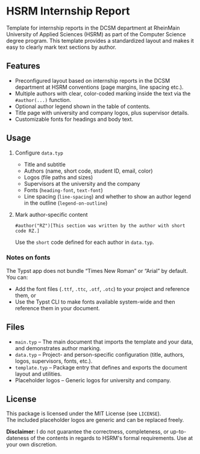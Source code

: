 # HSRM Internship Report

Template for internship reports in the DCSM department at RheinMain University of Applied Sciences (HSRM) as part of the Computer Science degree program.
This template provides a standardized layout and makes it easy to clearly mark text sections by author.

## Features

- Preconfigured layout based on internship reports in the DCSM department at HSRM conventions (page margins, line spacing etc.).
- Multiple authors with clear, color-coded marking inside the text via the `#author(...)` function.
- Optional author legend shown in the table of contents.
- Title page with university and company logos, plus supervisor details.
- Customizable fonts for headings and body text.

## Usage

1. Configure `data.typ`
   - Title and subtitle
   - Authors (name, short code, student ID, email, color)
   - Logos (file paths and sizes)
   - Supervisors at the university and the company
   - Fonts (`heading-font`, `text-font`)
   - Line spacing (`line-spacing`) and whether to show an author legend in the outline (`legend-on-outline`)

2. Mark author-specific content
   ```typst
   #author("RZ")[This section was written by the author with short code RZ.]
   ```
   Use the `short` code defined for each author in `data.typ`.

### Notes on fonts

The Typst app does not bundle “Times New Roman” or “Arial” by default. You can:
- Add the font files (`.ttf`, `.ttc`, `.otf`, `.otc`) to your project and reference them, or
- Use the Typst CLI to make fonts available system-wide and then reference them in your document.

## Files

- `main.typ` – The main document that imports the template and your data, and demonstrates author marking.
- `data.typ` – Project- and person-specific configuration (title, authors, logos, supervisors, fonts, etc.).
- `template.typ` – Package entry that defines and exports the document layout and utilities.
- Placeholder logos – Generic logos for university and company.

## License

This package is licensed under the MIT License (see `LICENSE`).  
The included placeholder logos are generic and can be replaced freely.

**Disclaimer**: I do not guarantee the correctness, completeness, or up-to-dateness of the contents in regards to HSRM's formal requirements. Use at your own discretion.
